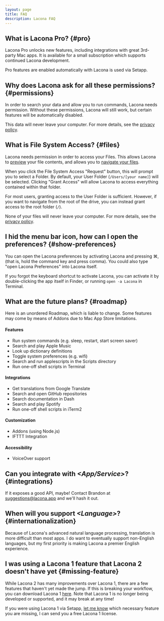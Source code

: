 ```yaml
---
layout: page
title: FAQ
description: Lacona FAQ
---
```


## What is Lacona Pro? {#pro}

Lacona Pro unlocks new features, including integrations with great 3rd-party Mac apps. It is available for a small subscription which supports continued Lacona development.

Pro features are enabled automatically with Lacona is used via Setapp.

## Why does Lacona ask for all these permissions?  {#permissions}

In order to search your data and allow you to run commands, Lacona needs permission. Without these permissions, Lacona will still work, but certain features will be automatically disabled.

This data will never leave your computer. For more details, see the [privacy policy](/privacy).

## What is File System Access?  {#files}

Lacona needs permission in order to access your Files. This allows Lacona to [preview](/guide#previews) your file contents, and allows you to [navigate your files](/guide#path-navigation).

When you click the File System Access "Request" button, this will prompt you to select a Folder. By default, your User Folder (`/Users/[your name]`) will be selected. Clicking "Grant Access" will allow Lacona to access everything contained within that folder.

For most users, granting access to the User Folder is sufficient. However, if you want to navigate from the root of the drive, you can instead grant access to the root folder (`/`).

None of your files will never leave your computer. For more details, see the [privacy policy](/privacy).

## I hid the menu bar icon, how can I open the preferences? {#show-preferences}

You can open the Lacona preferences by activating Lacona and pressing ⌘, (that is, hold the command key and press comma). You could also type "open Lacona Preferences" into Lacona itself.

If you forgot the keyboard shortcut to activate Lacona, you can activate it by double-clicking the app itself in Finder, or running `open -a Lacona` in Terminal.

## What are the future plans? {#roadmap}

Here is an unordered Roadmap, which is liable to change. Some features may come by means of Addons due to Mac App Store limitations.

#### Features

- Run system commands (e.g. sleep, restart, start screen saver)
- Search and play Apple Music
- Look up dictionary definitions
- Toggle system preferences (e.g. wifi)
- Search and run applescripts in the Scripts directory
- Run one-off shell scripts in Terminal

#### Integrations

- Get translations from Google Translate
- Search and open GitHub repositories
- Search documentation in Dash
- Search and play Spotify
- Run one-off shell scripts in iTerm2

#### Customization

- Addons (using Node.js)
- IFTTT Integration

#### Accessibility

- VoiceOver support

## Can you integrate with _\<App/Service\>_?  {#integrations}

If it exposes a good API, maybe! Contact Brandon at [suggestions@lacona.app](mailto:suggestions@lacona.app) and we'll hash it out.

## When will you support _\<Language\>_? {#internationalization}

Because of Lacona's advanced natural language processing, translation is more difficult than most apps. I do want to eventually support non-English languages, but my first priority is making Lacona a premier English experience.

## I was using a Lacona 1 feature that Lacona 2 doesn't have yet {#missing-feature}

While Lacona 2 has many improvements over Lacona 1, there are a few features that haven't yet made the jump. If this is breaking your workflow, you can download Lacona 1 [here](https://download.lacona.io/packages/latest/Lacona.zip). Note that Lacona 1 is no longer being developed or supported, and it may break at any time!

If you were using Lacona 1 via Setapp, [let me know](mailto:brandonhorst@lacona.app?subject=Lacona%202%20is%20missing%20a%20feature) which necessary feature you are missing, I can send you a free Lacona 1 license.

